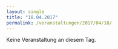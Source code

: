 ```yaml
---
layout: single
title: "18.04.2017"
permalink: /veranstaltungen/2017/04/18/
---
```


Keine Veranstaltung an diesem Tag.

